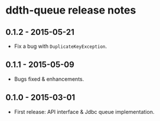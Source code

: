 ddth-queue release notes
========================

0.1.2 - 2015-05-21
------------------
- Fix a bug with `DuplicateKeyException`.


0.1.1 - 2015-05-09
------------------
- Bugs fixed & enhancements.


0.1.0 - 2015-03-01
------------------
- First release: API interface & Jdbc queue implementation.

